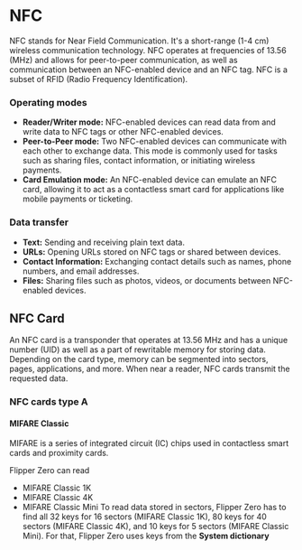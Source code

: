 # NFC

NFC stands for Near Field Communication. It's a short-range (1-4 cm) wireless communication technology. NFC operates at frequencies of 13.56 (MHz) and allows for peer-to-peer communication, as well as communication between an NFC-enabled device and an NFC tag.
NFC is a subset of RFID (Radio Frequency Identification).

### Operating modes

- **Reader/Writer mode:** NFC-enabled devices can read data from and write data to NFC tags or other NFC-enabled devices.
- **Peer-to-Peer mode:** Two NFC-enabled devices can communicate with each other to exchange data. This mode is commonly used for tasks such as sharing files, contact information, or initiating wireless payments.
- **Card Emulation mode:** An NFC-enabled device can emulate an NFC card, allowing it to act as a contactless smart card for applications like mobile payments or ticketing.

### Data transfer

- **Text:** Sending and receiving plain text data.
- **URLs:** Opening URLs stored on NFC tags or shared between devices.
- **Contact Information:** Exchanging contact details such as names, phone numbers, and email addresses.
- **Files:** Sharing files such as photos, videos, or documents between NFC-enabled devices.

## NFC Card

An NFC card is a transponder that operates at 13.56 MHz and has a unique number (UID) as well as a part of rewritable memory for storing data. Depending on the card type, memory can be segmented into sectors, pages, applications, and more. When near a reader, NFC cards transmit the requested data.

### NFC cards type A

#### MIFARE Classic

MIFARE is a series of integrated circuit (IC) chips used in contactless smart cards and proximity cards. 

Flipper Zero can read 
- MIFARE Classic 1K
- MIFARE Classic 4K
- MIFARE Classic Mini
To read data stored in sectors, Flipper Zero has to find all 32 keys for 16 sectors (MIFARE Classic 1K), 80 keys for 40 sectors (MIFARE Classic 4K), and 10 keys for 5 sectors (MIFARE Classic Mini). For that, Flipper Zero uses keys from the **System dictionary**

